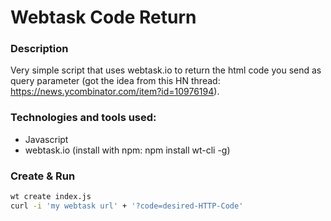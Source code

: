 # Webtask Code Return

### Description
Very simple script that uses webtask.io to return the html code you send as query parameter (got the idea from this HN thread: https://news.ycombinator.com/item?id=10976194). 

### Technologies and tools used:

* Javascript
* webtask.io (install with npm: npm install wt-cli -g)

### Create & Run
```sh
wt create index.js
curl -i 'my webtask url' + '?code=desired-HTTP-Code'
```

